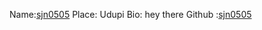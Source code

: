 Name:[sjn0505](https://github.com/sjn0505)
Place: Udupi
Bio: hey there
Github :[sjn0505](https://github.com/sjn0505)
